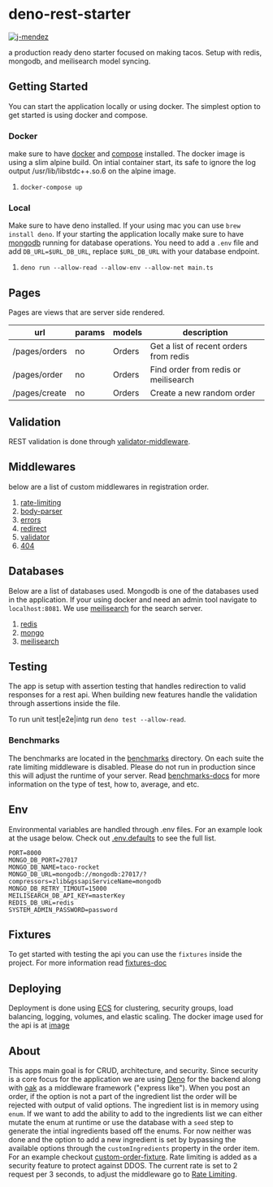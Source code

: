 # deno-rest-starter

[![j-mendez](https://circleci.com/gh/j-mendez/deno-rest-starter.svg?style=svg)](https://circleci.com/gh/j-mendez/deno-rest-starter)

a production ready deno starter focused on making tacos. Setup with redis, mongodb, and meilisearch model syncing.

## Getting Started

You can start the application locally or using docker. The simplest option to get started is using docker and compose.

### Docker

make sure to have [docker](https://docs.docker.com/get-docker) and [compose](https://docs.docker.com/compose/install) installed. The docker image is using a slim alpine build. On intial container start, its safe to ignore the log output /usr/lib/libstdc++.so.6 on the alpine image.

1. `docker-compose up`

### Local

Make sure to have deno installed. If your using mac you can use `brew install deno`. If your starting the application locally make sure to have [mongodb](https://www.mongodb.com) running for database operations. You need to add a `.env` file and add `DB_URL=$URL_DB_URL`, replace `$URL_DB_URL` with your database endpoint.

1. `deno run --allow-read --allow-env --allow-net main.ts`

## Pages

Pages are views that are server side rendered.

| url                  | params    | models                                                                                 | description                                                                                                     |
| -------------------- | --------- | -------------------------------------------------------------------------------------- | --------------------------------------------------------------------------------------------------------------- |
| /pages/orders        | no        | Orders                                                                                 | Get a list of recent orders from redis                                                                          |
| /pages/order         | no        | Orders                                                                                 | Find order from redis or meilisearch                                                                            |
| /pages/create        | no        | Orders                                                                                 | Create a new random order                                                                                       |

## Validation

REST validation is done through [validator-middleware](middlewares/validator.ts). 

## Middlewares

below are a list of custom middlewares in registration order.

1. [rate-limiting](middlewares/rate-limiting.ts)
2. [body-parser](middlewares/body-parser.ts)
3. [errors](middlewares/errors.ts#L8)
4. [redirect](middlewares/redirect.ts)
5. [validator](middlewares/validator.ts)
6. [404](middlewares/errors.ts#L3)

## Databases

Below are a list of databases used. Mongodb is one of the databases used in the application. If your using docker and need an admin tool navigate to `localhost:8081`. We use [meilisearch](https://github.com/meilisearch/MeiliSearch) for the search server.

1. [redis](databases/redis.ts)
2. [mongo](databases/mongodb.ts)
3. [meilisearch](databases/meilisearch.ts)

## Testing

The app is setup with assertion testing that handles redirection to valid responses for a rest api. When building new features handle the validation through assertions inside the file.

To run unit test|e2e|intg run `deno test --allow-read`.

### Benchmarks

The benchmarks are located in the [benchmarks](/benchmarks) directory. On each suite the rate limiting middleware is disabled. Please do not run in production since this will adjust the runtime of your server. Read [benchmarks-docs](BENCHMARKS.md) for more information on the type of test, how to, average, and etc. 

## Env

Environmental variables are handled through .env files. For an example look at the usage below. Check out [.env.defaults](.env.defaults) to see the full list.

```
PORT=8000
MONGO_DB_PORT=27017
MONGO_DB_NAME=taco-rocket
MONGO_DB_URL=mongodb://mongodb:27017/?compressors=zlib&gssapiServiceName=mongodb
MONGO_DB_RETRY_TIMOUT=15000
MEILISEARCH_DB_API_KEY=masterKey
REDIS_DB_URL=redis
SYSTEM_ADMIN_PASSWORD=password
```

## Fixtures

To get started with testing the api you can use the `fixtures` inside the project. For more information read [fixtures-doc](FIXTURES.md)

## Deploying

Deployment is done using [ECS](https://console.aws.amazon.com/ecs) for clustering, security groups, load balancing, logging, volumes, and elastic scaling. The docker image used for the api is at [image](https://hub.docker.com/r/jeffmendez19/taco-api)

## About

This apps main goal is for CRUD, architecture, and security. Since security is a core focus for the application we are using [Deno](https://github.com/denoland) for the backend along with [oak](https://oakserver.github.io/oak/) as a middleware framework ("express like"). When you post an order, if the option is not a part of the ingredient list the order will be rejected with output of valid options. The ingredient list is in memory using `enum`. If we want to add the ability to add to the ingredients list we can either mutate the enum at runtime or use the database with a `seed` step to generate the intial ingredients based off the enums. For now neither was done and the option to add a new ingredient is set by bypassing the available options through the `customIngredients` property in the order item. For an example checkout [custom-order-fixture](./fixtures/post-custom-order.sh). Rate limiting is added as a security feature to protect against DDOS. The current rate is set to 2 request per 3 seconds, to adjust the middleware go to [Rate Limiting](./middlewares/rate-limiting.ts).